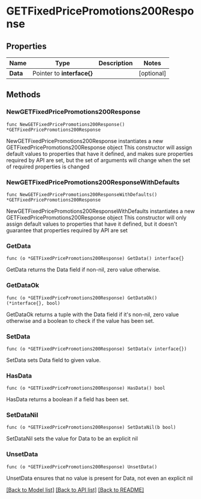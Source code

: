 # GETFixedPricePromotions200Response

## Properties

Name | Type | Description | Notes
------------ | ------------- | ------------- | -------------
**Data** | Pointer to **interface{}** |  | [optional] 

## Methods

### NewGETFixedPricePromotions200Response

`func NewGETFixedPricePromotions200Response() *GETFixedPricePromotions200Response`

NewGETFixedPricePromotions200Response instantiates a new GETFixedPricePromotions200Response object
This constructor will assign default values to properties that have it defined,
and makes sure properties required by API are set, but the set of arguments
will change when the set of required properties is changed

### NewGETFixedPricePromotions200ResponseWithDefaults

`func NewGETFixedPricePromotions200ResponseWithDefaults() *GETFixedPricePromotions200Response`

NewGETFixedPricePromotions200ResponseWithDefaults instantiates a new GETFixedPricePromotions200Response object
This constructor will only assign default values to properties that have it defined,
but it doesn't guarantee that properties required by API are set

### GetData

`func (o *GETFixedPricePromotions200Response) GetData() interface{}`

GetData returns the Data field if non-nil, zero value otherwise.

### GetDataOk

`func (o *GETFixedPricePromotions200Response) GetDataOk() (*interface{}, bool)`

GetDataOk returns a tuple with the Data field if it's non-nil, zero value otherwise
and a boolean to check if the value has been set.

### SetData

`func (o *GETFixedPricePromotions200Response) SetData(v interface{})`

SetData sets Data field to given value.

### HasData

`func (o *GETFixedPricePromotions200Response) HasData() bool`

HasData returns a boolean if a field has been set.

### SetDataNil

`func (o *GETFixedPricePromotions200Response) SetDataNil(b bool)`

 SetDataNil sets the value for Data to be an explicit nil

### UnsetData
`func (o *GETFixedPricePromotions200Response) UnsetData()`

UnsetData ensures that no value is present for Data, not even an explicit nil

[[Back to Model list]](../README.md#documentation-for-models) [[Back to API list]](../README.md#documentation-for-api-endpoints) [[Back to README]](../README.md)


